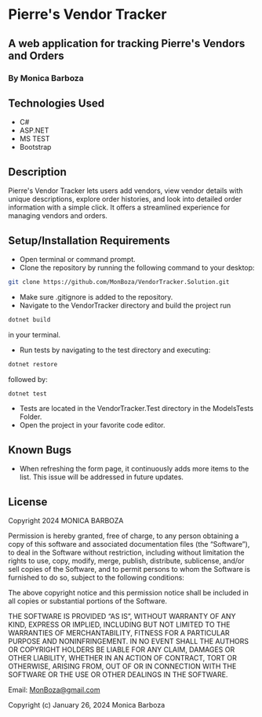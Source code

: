 # Pierre's Vendor Tracker

## A web application for tracking Pierre's Vendors and Orders

### By Monica Barboza

## Technologies Used

* C#
* ASP.NET
* MS TEST
* Bootstrap

## Description

Pierre's Vendor Tracker lets users add vendors, view vendor details with unique descriptions, explore order histories, and look into detailed order information with a simple click. It offers a streamlined experience for managing vendors and orders.

## Setup/Installation Requirements

* Open terminal or command prompt.
* Clone the repository by running the following command to your desktop:

```bash
git clone https://github.com/MonBoza/VendorTracker.Solution.git
```

* Make sure .gitignore is added to the repository.
* Navigate to the VendorTracker directory and build the project run

```bash
dotnet build
```

 in your terminal.

* Run tests by navigating to the test directory and executing:

```bash
dotnet restore
```

followed by:

```bash
dotnet test
```

* Tests are located in the VendorTracker.Test directory in the ModelsTests Folder.
* Open the project in your favorite code editor. 

## Known Bugs

* When refreshing the form page, it continuously adds more items to the list. This issue will be addressed in future updates.

## License

Copyright 2024 MONICA BARBOZA

Permission is hereby granted, free of charge, to any person obtaining a copy of this software and associated documentation files (the “Software”), to deal in the Software without restriction, including without limitation the rights to use, copy, modify, merge, publish, distribute, sublicense, and/or sell copies of the Software, and to permit persons to whom the Software is furnished to do so, subject to the following conditions:

The above copyright notice and this permission notice shall be included in all copies or substantial portions of the Software.

THE SOFTWARE IS PROVIDED “AS IS”, WITHOUT WARRANTY OF ANY KIND, EXPRESS OR IMPLIED, INCLUDING BUT NOT LIMITED TO THE WARRANTIES OF MERCHANTABILITY, FITNESS FOR A PARTICULAR PURPOSE AND NONINFRINGEMENT. IN NO EVENT SHALL THE AUTHORS OR COPYRIGHT HOLDERS BE LIABLE FOR ANY CLAIM, DAMAGES OR OTHER LIABILITY, WHETHER IN AN ACTION OF CONTRACT, TORT OR OTHERWISE, ARISING FROM, OUT OF OR IN CONNECTION WITH THE SOFTWARE OR THE USE OR OTHER DEALINGS IN THE SOFTWARE.

Email: [MonBoza@gmail.com](mailto:MonBoza@gmail.com)

Copyright (c) January 26, 2024 Monica Barboza
